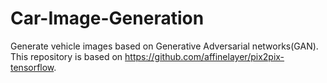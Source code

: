 # Car-Image-Generation
Generate vehicle images based on Generative Adversarial networks(GAN). This repository is based on https://github.com/affinelayer/pix2pix-tensorflow.

